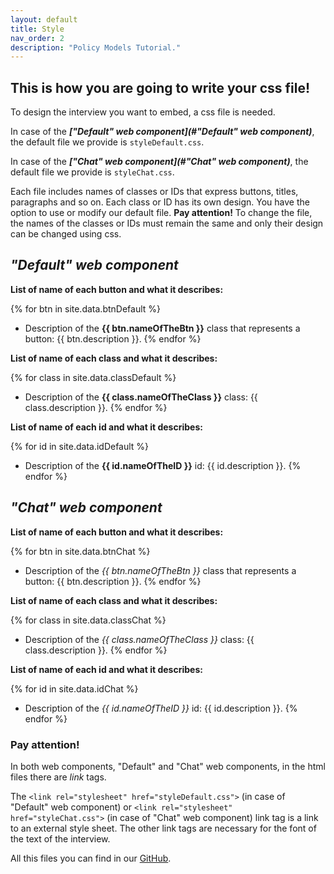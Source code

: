 ```yaml
---
layout: default
title: Style
nav_order: 2
description: "Policy Models Tutorial."
---
```


## This is how you are going to write your css file!

To design the interview you want to embed, a css file is needed. 

In case of the ***["Default" web component](#"Default" web component)***, the default file we provide is `styleDefault.css`.

In case of the ***["Chat" web component](#"Chat" web component)***, the default file we provide is `styleChat.css`.

Each file includes names of classes or IDs that express buttons, titles, paragraphs and so on. Each class or ID has its own design. You have the option to use or modify our default file. 
**Pay attention!** To change the file, the names of the classes or IDs must remain the same and only their design can be changed using css.



## *"Default" web component*



**List of name of each button and what it describes:**

{% for btn in site.data.btnDefault %}
- Description of the **{{ btn.nameOfTheBtn }}** class that represents a button:
  {{ btn.description }}.
{% endfor %}

**List of name of each class and what it describes:**

{% for class in site.data.classDefault %}
- Description of the **{{ class.nameOfTheClass }}** class:
  {{ class.description }}.
{% endfor %}

**List of name of each id and what it describes:**

{% for id in site.data.idDefault %}
- Description of the **{{ id.nameOfTheID }}** id:
  {{ id.description }}.
{% endfor %}



## *"Chat" web component*



**List of name of each button and what it describes:**

{% for btn in site.data.btnChat %}
- Description of the *{{ btn.nameOfTheBtn }}* class that represents a button:
  {{ btn.description }}.
{% endfor %}

**List of name of each class and what it describes:**

{% for class in site.data.classChat %}
- Description of the *{{ class.nameOfTheClass }}* class:
  {{ class.description }}.
{% endfor %}

**List of name of each id and what it describes:**

{% for id in site.data.idChat %}
- Description of the *{{ id.nameOfTheID }}* id:
  {{ id.description }}.
{% endfor %}



### Pay attention!

In both web components, "Default" and "Chat" web components, in the html files there are *link* tags. 

The `<link rel="stylesheet" href="styleDefault.css">` (in case of "Default" web component) or `<link rel="stylesheet" href="styleChat.css">` (in case of "Chat" web component) link tag is a link to an external style sheet. 
The other link tags are necessary for the font of the text of the interview.

All this files you can find in our [GitHub](https://github.com/EilonBenIshay/PolicyModelsProjectFrontend2022).
